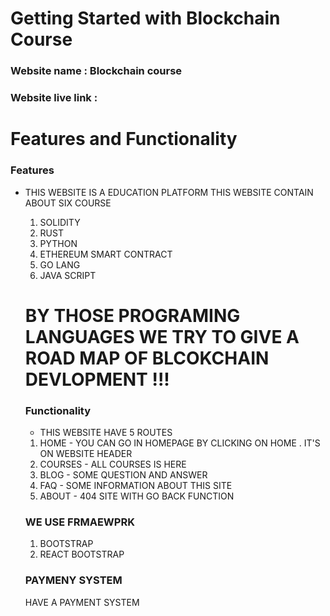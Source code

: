 # Getting Started with Blockchain Course

###  Website name : Blockchain course
### Website live link : 

# Features and Functionality

### Features 

* THIS WEBSITE IS A EDUCATION PLATFORM
  THIS WEBSITE CONTAIN ABOUT SIX COURSE

  1. SOLIDITY
  2. RUST
  3. PYTHON
  4. ETHEREUM SMART CONTRACT
  5. GO LANG
  6. JAVA SCRIPT

  # BY THOSE PROGRAMING LANGUAGES WE TRY TO GIVE A ROAD MAP OF BLCOKCHAIN DEVLOPMENT !!!

  ### Functionality 

  *  THIS WEBSITE HAVE 5 ROUTES 

    1. HOME - YOU CAN GO IN HOMEPAGE BY CLICKING ON HOME . IT'S ON WEBSITE HEADER
    2. COURSES - ALL COURSES IS HERE
    3. BLOG -  SOME QUESTION AND ANSWER 
    4. FAQ - SOME INFORMATION ABOUT THIS SITE 
    5. ABOUT - 404 SITE WITH GO BACK FUNCTION

    ### WE USE FRMAEWPRK 

    1. BOOTSTRAP
    3. REACT BOOTSTRAP

    ### PAYMENY SYSTEM 

    HAVE A PAYMENT SYSTEM 
    
